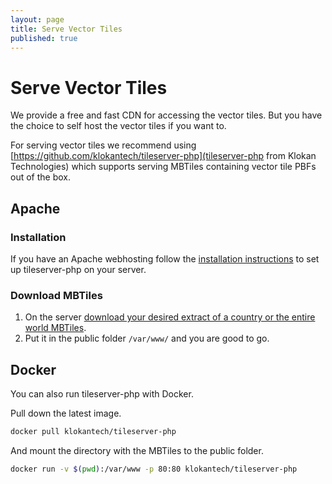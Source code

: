 ```yaml
---
layout: page
title: Serve Vector Tiles
published: true
---
```


# Serve Vector Tiles

We provide a free and fast CDN for accessing the vector tiles.
But you have the choice to self host the vector tiles if you want to.

For serving vector tiles we recommend using
[https://github.com/klokantech/tileserver-php](tileserver-php from Klokan Technologies)
which supports serving MBTiles containing vector tile PBFs out of the box.

## Apache

### Installation

If you have an Apache webhosting follow the
[installation instructions](https://github.com/klokantech/tileserver-php#installation) to set up tileserver-php on your server.

### Download MBTiles

1. On the server [download your desired extract of a country or the
entire world MBTiles](/downloads).
2. Put it in the public folder `/var/www/` and you are good to go.

## Docker

You can also run tileserver-php with Docker.

Pull down the latest image.

```bash
docker pull klokantech/tileserver-php
```

And mount the directory with the MBTiles to the public folder.

```bash
docker run -v $(pwd):/var/www -p 80:80 klokantech/tileserver-php
```
